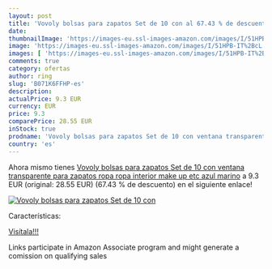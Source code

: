 ```yaml
---
layout: post
title: 'Vovoly bolsas para zapatos Set de 10 con al 67.43 % de descuento'
date: 
thumbnailImage: 'https://images-eu.ssl-images-amazon.com/images/I/51HPB-IT%2BcL._SL200_.jpg'
image: 'https://images-eu.ssl-images-amazon.com/images/I/51HPB-IT%2BcL._SL200_.jpg'
images: [ 'https://images-eu.ssl-images-amazon.com/images/I/51HPB-IT%2BcL._SL200_.jpg' ]
comments: true
category: ofertas
author: ring
slug: 'B071K6FFHP-es'
description:
actualPrice: 9.3 EUR
currency: EUR
price: 9.3
comparePrice: 28.55 EUR
inStock: true
prodname: 'Vovoly bolsas para zapatos Set de 10 con ventana transparente para zapatos  ropa  ropa interior  make up etc azul marino'
country: 'es'
---
```


Ahora mismo tienes [Vovoly bolsas para zapatos Set de 10 con ventana transparente para zapatos  ropa  ropa interior  make up etc azul marino](https://www.amazon.es/dp/B071K6FFHP/?tag=tolees-21) a 9.3 EUR (original: 28.55 EUR) (67.43 %  de descuento) en el siguiente enlace!

[![Vovoly bolsas para zapatos Set de 10 con](https://images-eu.ssl-images-amazon.com/images/I/51HPB-IT%2BcL._SL200_.jpg)](https://www.amazon.es/dp/B071K6FFHP/?tag=tolees-21)

Características:


[Visítala!!!](https://www.amazon.es/dp/B071K6FFHP/?tag=tolees-21)

Links participate in Amazon Associate program and might generate a comission on qualifying sales
